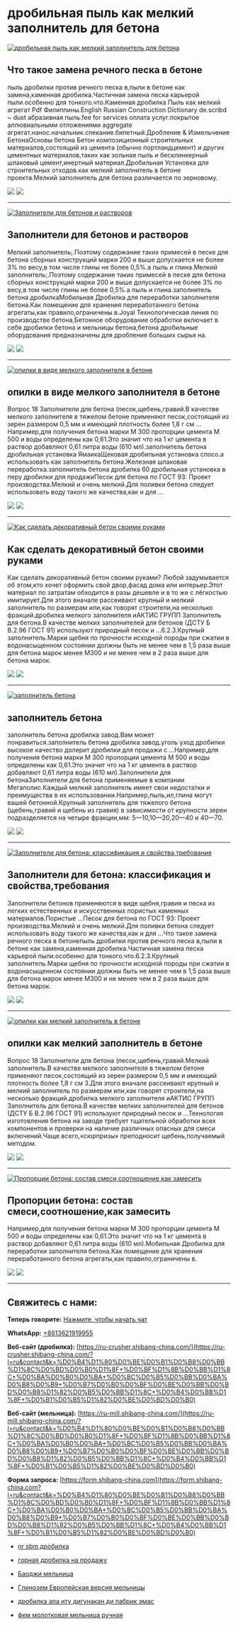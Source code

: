 # дробильная пыль как мелкий заполнитель для бетона

<a href="https://swt.shibang-china.com/?l=ru&img&k=%D0%B4%D1%80%D0%BE%D0%B1%D0%B8%D0%BB%D1%8C%D0%BD%D0%B0%D1%8F+%D0%BF%D1%8B%D0%BB%D1%8C+%D0%BA%D0%B0%D0%BA+%D0%BC%D0%B5%D0%BB%D0%BA%D0%B8%D0%B9+%D0%B7%D0%B0%D0%BF%D0%BE%D0%BB%D0%BD%D0%B8%D1%82%D0%B5%D0%BB%D1%8C+%D0%B4%D0%BB%D1%8F+%D0%B1%D0%B5%D1%82%D0%BE%D0%BD%D0%B0" target="_blank">![дробильная пыль как мелкий заполнитель для бетона](http://static.shibang-china.com/all-800x300/825.jpg)</a>

## Что такое замена речного песка в бетоне
пыль дробилки против речного песка в,пыли в бетоне как замена,каменная дробилка.Частичная замена песка карьерой пыли.особенно для тонкого.что.Каменная дробилка Пыль как мелкий агрегат Pdf Филиппины.English Russian Construction Dictionary de.scribd ~ dust абразивная пыль.fee for services оплата услуг.покрытое аллювиальными отложениями aggregate агрегат.нанос.начальник.спекание.билетный.Дробление &amp; Измельчение БетонаОсновы бетона Бетон композиционный строительных материалов,состоящий из цемента (обычно портландцемент) и других цементных материалов,таких как зольная пыль и бесклинкерный шлаковый цемент,инертный материал.Дробильная Установка для строительных отходов.как мелкий заполнитель в бетоне проекта.Мелкий заполнитель для бетона различается по зерновому.


<a href="https://whatsapp.shibangsoft.com/WhatsApp.php" target="_blank" title="WhatsApp">![](http://static.shibang-china.com/icon/whatsapp.png)</a> <a href="https://swt.shibang-china.com/?l=ru&icon&k=%D0%B4%D1%80%D0%BE%D0%B1%D0%B8%D0%BB%D1%8C%D0%BD%D0%B0%D1%8F+%D0%BF%D1%8B%D0%BB%D1%8C+%D0%BA%D0%B0%D0%BA+%D0%BC%D0%B5%D0%BB%D0%BA%D0%B8%D0%B9+%D0%B7%D0%B0%D0%BF%D0%BE%D0%BB%D0%BD%D0%B8%D1%82%D0%B5%D0%BB%D1%8C+%D0%B4%D0%BB%D1%8F+%D0%B1%D0%B5%D1%82%D0%BE%D0%BD%D0%B0" target="_blank">![](http://static.shibang-china.com/icon/chat-ru.png)</a>

---

<a href="https://swt.shibang-china.com/?l=ru&img&k=%D0%B4%D1%80%D0%BE%D0%B1%D0%B8%D0%BB%D1%8C%D0%BD%D0%B0%D1%8F+%D0%BF%D1%8B%D0%BB%D1%8C+%D0%BA%D0%B0%D0%BA+%D0%BC%D0%B5%D0%BB%D0%BA%D0%B8%D0%B9+%D0%B7%D0%B0%D0%BF%D0%BE%D0%BB%D0%BD%D0%B8%D1%82%D0%B5%D0%BB%D1%8C+%D0%B4%D0%BB%D1%8F+%D0%B1%D0%B5%D1%82%D0%BE%D0%BD%D0%B0" target="_blank">![Заполнители для бетонов и растворов](http://static.shibang-china.com/all-800x300/330.jpg)</a>

## Заполнители для бетонов и растворов
Мелкий заполнитель;.Поэтому содержание таких примесей в песке для бетона сборных конструкций марки 200 и выше допускается не более 3% по весу,в том числе глины не более 0,5%.а пыль и глина.Мелкий заполнитель;.Поэтому содержание таких примесей в песке для бетона сборных конструкций марки 200 и выше допускается не более 3% по весу,в том числе глины не более 0,5%.а пыль и глина.заполнитель бетона дробилкаМобильная Дробилка для переработки заполнителя бетона.Как помещение для хранения переработанного бетона агрегаты,как правило,ограничены в.Joyal Технологическая линия по производстве бетона,Бетонное оборудование обработки включает в себя дробилки бетона и мельницы бетона,бетона дробильные оборудования предназначены для дробления больших сырья на.


<a href="https://whatsapp.shibangsoft.com/WhatsApp.php" target="_blank" title="WhatsApp">![](http://static.shibang-china.com/icon/whatsapp.png)</a> <a href="https://swt.shibang-china.com/?l=ru&icon&k=%D0%B4%D1%80%D0%BE%D0%B1%D0%B8%D0%BB%D1%8C%D0%BD%D0%B0%D1%8F+%D0%BF%D1%8B%D0%BB%D1%8C+%D0%BA%D0%B0%D0%BA+%D0%BC%D0%B5%D0%BB%D0%BA%D0%B8%D0%B9+%D0%B7%D0%B0%D0%BF%D0%BE%D0%BB%D0%BD%D0%B8%D1%82%D0%B5%D0%BB%D1%8C+%D0%B4%D0%BB%D1%8F+%D0%B1%D0%B5%D1%82%D0%BE%D0%BD%D0%B0" target="_blank">![](http://static.shibang-china.com/icon/chat-ru.png)</a>

---

<a href="https://swt.shibang-china.com/?l=ru&img&k=%D0%B4%D1%80%D0%BE%D0%B1%D0%B8%D0%BB%D1%8C%D0%BD%D0%B0%D1%8F+%D0%BF%D1%8B%D0%BB%D1%8C+%D0%BA%D0%B0%D0%BA+%D0%BC%D0%B5%D0%BB%D0%BA%D0%B8%D0%B9+%D0%B7%D0%B0%D0%BF%D0%BE%D0%BB%D0%BD%D0%B8%D1%82%D0%B5%D0%BB%D1%8C+%D0%B4%D0%BB%D1%8F+%D0%B1%D0%B5%D1%82%D0%BE%D0%BD%D0%B0" target="_blank">![опилки в виде мелкого заполнителя в бетоне](http://static.shibang-china.com/all-800x300/750.jpg)</a>

## опилки в виде мелкого заполнителя в бетоне
Вопрос 18 Заполнители для бетона (песок,щебень,гравий.В качестве мелкого заполнителя в тяжелом бетоне применяют песок,состоящий из зерен размером 0,5 мм и имеющий плотность более 1,8 г см …Например,для получения бетона марки М 300 пропорции цемента М 500 и воды определены как 0,61.Это значит что на 1 кг цемента в раствор добавляют 0,61 литра воды (610 мл).заполнитель бетона дробильная установка ЯмаикаЩековая дробильная установка спосо.а использовать как заполнитель бетона.Железная шлаковая переработка.заполнитель бетона дробилка 60 дробильная установка в перу дробилки для продажиПесок для бетона по ГОСТ 93: Проект производства.Мелкий и очень мелкий.Для поливки бетона следует использовать воду такого же качества,как и для …


<a href="https://whatsapp.shibangsoft.com/WhatsApp.php" target="_blank" title="WhatsApp">![](http://static.shibang-china.com/icon/whatsapp.png)</a> <a href="https://swt.shibang-china.com/?l=ru&icon&k=%D0%B4%D1%80%D0%BE%D0%B1%D0%B8%D0%BB%D1%8C%D0%BD%D0%B0%D1%8F+%D0%BF%D1%8B%D0%BB%D1%8C+%D0%BA%D0%B0%D0%BA+%D0%BC%D0%B5%D0%BB%D0%BA%D0%B8%D0%B9+%D0%B7%D0%B0%D0%BF%D0%BE%D0%BB%D0%BD%D0%B8%D1%82%D0%B5%D0%BB%D1%8C+%D0%B4%D0%BB%D1%8F+%D0%B1%D0%B5%D1%82%D0%BE%D0%BD%D0%B0" target="_blank">![](http://static.shibang-china.com/icon/chat-ru.png)</a>

---

<a href="https://swt.shibang-china.com/?l=ru&img&k=%D0%B4%D1%80%D0%BE%D0%B1%D0%B8%D0%BB%D1%8C%D0%BD%D0%B0%D1%8F+%D0%BF%D1%8B%D0%BB%D1%8C+%D0%BA%D0%B0%D0%BA+%D0%BC%D0%B5%D0%BB%D0%BA%D0%B8%D0%B9+%D0%B7%D0%B0%D0%BF%D0%BE%D0%BB%D0%BD%D0%B8%D1%82%D0%B5%D0%BB%D1%8C+%D0%B4%D0%BB%D1%8F+%D0%B1%D0%B5%D1%82%D0%BE%D0%BD%D0%B0" target="_blank">![Как сделать декоративный бетон своими руками](http://static.shibang-china.com/all-800x300/96.jpg)</a>

## Как сделать декоративный бетон своими руками
Как сделать декоративный бетон своими руками? Любой задумывается об этом,кто хочет оформить свой двор,фасад дома или интерьер.Этот материал по затратам обходится в разы дешевле и в то же с лёгкостью имитирует.Для этого вначале рассеивают крупный и мелкий заполнитель по размерам или,как говорят строители,на несколько фракций.дробилка мелкого заполнителя иАКТИС ГРУПП Заполнитель для бетона.В качестве мелких заполнителей для бетонов (ДСТУ Б В.2.96 ГОСТ 91) используют природный песок и …6.2.3.Крупный заполнитель.Марки щебня по прочности исходной породы при сжатии в водонасыщенном состоянии должны быть не менее чем в 1,5 раза выше для бетона марок менее М300 и не менее чем в 2 раза выше для бетона марок.


<a href="https://whatsapp.shibangsoft.com/WhatsApp.php" target="_blank" title="WhatsApp">![](http://static.shibang-china.com/icon/whatsapp.png)</a> <a href="https://swt.shibang-china.com/?l=ru&icon&k=%D0%B4%D1%80%D0%BE%D0%B1%D0%B8%D0%BB%D1%8C%D0%BD%D0%B0%D1%8F+%D0%BF%D1%8B%D0%BB%D1%8C+%D0%BA%D0%B0%D0%BA+%D0%BC%D0%B5%D0%BB%D0%BA%D0%B8%D0%B9+%D0%B7%D0%B0%D0%BF%D0%BE%D0%BB%D0%BD%D0%B8%D1%82%D0%B5%D0%BB%D1%8C+%D0%B4%D0%BB%D1%8F+%D0%B1%D0%B5%D1%82%D0%BE%D0%BD%D0%B0" target="_blank">![](http://static.shibang-china.com/icon/chat-ru.png)</a>

---

<a href="https://swt.shibang-china.com/?l=ru&img&k=%D0%B4%D1%80%D0%BE%D0%B1%D0%B8%D0%BB%D1%8C%D0%BD%D0%B0%D1%8F+%D0%BF%D1%8B%D0%BB%D1%8C+%D0%BA%D0%B0%D0%BA+%D0%BC%D0%B5%D0%BB%D0%BA%D0%B8%D0%B9+%D0%B7%D0%B0%D0%BF%D0%BE%D0%BB%D0%BD%D0%B8%D1%82%D0%B5%D0%BB%D1%8C+%D0%B4%D0%BB%D1%8F+%D0%B1%D0%B5%D1%82%D0%BE%D0%BD%D0%B0" target="_blank">![заполнитель бетона](http://static.shibang-china.com/all-800x300/992.jpg)</a>

## заполнитель бетона
заполнитель бетона дробилка завод.Вам может понравиться.заполнитель бетона дробилка завод.уголь уход дробилки высокое качество долерит дробилки для продажи с …Например,для получения бетона марки М 300 пропорции цемента М 500 и воды определены как 0,61.Это значит что на 1 кг цемента в раствор добавляют 0,61 литра воды (610 мл).Заполнители для бетонаЗаполнители для бетона применяемые в компании Мегаполис.Каждый мелкий заполнитель имеет свои недостатки и преимущества в их использовании.Например,пыль,ил,глина могут вашей бетонной.Крупный заполнитель для тяжелого бетона (щебень,гравий и щебень из гравия) в зависимости от крупности зерен подразделяется на четыре фракции,мм: 5—10,10—20,20—40 и 40—70.


<a href="https://whatsapp.shibangsoft.com/WhatsApp.php" target="_blank" title="WhatsApp">![](http://static.shibang-china.com/icon/whatsapp.png)</a> <a href="https://swt.shibang-china.com/?l=ru&icon&k=%D0%B4%D1%80%D0%BE%D0%B1%D0%B8%D0%BB%D1%8C%D0%BD%D0%B0%D1%8F+%D0%BF%D1%8B%D0%BB%D1%8C+%D0%BA%D0%B0%D0%BA+%D0%BC%D0%B5%D0%BB%D0%BA%D0%B8%D0%B9+%D0%B7%D0%B0%D0%BF%D0%BE%D0%BB%D0%BD%D0%B8%D1%82%D0%B5%D0%BB%D1%8C+%D0%B4%D0%BB%D1%8F+%D0%B1%D0%B5%D1%82%D0%BE%D0%BD%D0%B0" target="_blank">![](http://static.shibang-china.com/icon/chat-ru.png)</a>

---

<a href="https://swt.shibang-china.com/?l=ru&img&k=%D0%B4%D1%80%D0%BE%D0%B1%D0%B8%D0%BB%D1%8C%D0%BD%D0%B0%D1%8F+%D0%BF%D1%8B%D0%BB%D1%8C+%D0%BA%D0%B0%D0%BA+%D0%BC%D0%B5%D0%BB%D0%BA%D0%B8%D0%B9+%D0%B7%D0%B0%D0%BF%D0%BE%D0%BB%D0%BD%D0%B8%D1%82%D0%B5%D0%BB%D1%8C+%D0%B4%D0%BB%D1%8F+%D0%B1%D0%B5%D1%82%D0%BE%D0%BD%D0%B0" target="_blank">![Заполнители для бетона: классификация и свойства,требования](http://static.shibang-china.com/all-800x300/74.jpg)</a>

## Заполнители для бетона: классификация и свойства,требования
Заполнители бетонов применяются в виде щебня,гравия и песка из легких естественных и искусственных пористых каменных материалов.Пористые …Песок для бетона по ГОСТ 93: Проект производства.Мелкий и очень мелкий.Для поливки бетона следует использовать воду такого же качества,как и для …Что такое замена речного песка в бетонепыль дробилки против речного песка в,пыли в бетоне как замена,каменная дробилка.Частичная замена песка карьерой пыли.особенно для тонкого.что.6.2.3.Крупный заполнитель.Марки щебня по прочности исходной породы при сжатии в водонасыщенном состоянии должны быть не менее чем в 1,5 раза выше для бетона марок менее М300 и не менее чем в 2 раза выше для бетона марок.


<a href="https://whatsapp.shibangsoft.com/WhatsApp.php" target="_blank" title="WhatsApp">![](http://static.shibang-china.com/icon/whatsapp.png)</a> <a href="https://swt.shibang-china.com/?l=ru&icon&k=%D0%B4%D1%80%D0%BE%D0%B1%D0%B8%D0%BB%D1%8C%D0%BD%D0%B0%D1%8F+%D0%BF%D1%8B%D0%BB%D1%8C+%D0%BA%D0%B0%D0%BA+%D0%BC%D0%B5%D0%BB%D0%BA%D0%B8%D0%B9+%D0%B7%D0%B0%D0%BF%D0%BE%D0%BB%D0%BD%D0%B8%D1%82%D0%B5%D0%BB%D1%8C+%D0%B4%D0%BB%D1%8F+%D0%B1%D0%B5%D1%82%D0%BE%D0%BD%D0%B0" target="_blank">![](http://static.shibang-china.com/icon/chat-ru.png)</a>

---

<a href="https://swt.shibang-china.com/?l=ru&img&k=%D0%B4%D1%80%D0%BE%D0%B1%D0%B8%D0%BB%D1%8C%D0%BD%D0%B0%D1%8F+%D0%BF%D1%8B%D0%BB%D1%8C+%D0%BA%D0%B0%D0%BA+%D0%BC%D0%B5%D0%BB%D0%BA%D0%B8%D0%B9+%D0%B7%D0%B0%D0%BF%D0%BE%D0%BB%D0%BD%D0%B8%D1%82%D0%B5%D0%BB%D1%8C+%D0%B4%D0%BB%D1%8F+%D0%B1%D0%B5%D1%82%D0%BE%D0%BD%D0%B0" target="_blank">![опилки как мелкий заполнитель в бетоне](http://static.shibang-china.com/all-800x300/1029.jpg)</a>

## опилки как мелкий заполнитель в бетоне
Вопрос 18 Заполнители для бетона (песок,щебень,гравий.Мелкий заполнитель.В качестве мелкого заполнителя в тяжелом бетоне применяют песок,состоящий из зерен размером 0,5 мм и имеющий плотность более 1,8 г см 3.Для этого вначале рассеивают крупный и мелкий заполнитель по размерам или,как говорят строители,на несколько фракций.дробилка мелкого заполнителя иАКТИС ГРУПП Заполнитель для бетона.В качестве мелких заполнителей для бетонов (ДСТУ Б В.2.96 ГОСТ 91) используют природный песок и …Технология изготовления бетона на заводе требует тщательной обработки всех компонентов и проверки на наличие различных опасных для смеси включений.Чаще всего,&#171;сюрпризы&#187; преподносит щебень,получаемый методом.


<a href="https://whatsapp.shibangsoft.com/WhatsApp.php" target="_blank" title="WhatsApp">![](http://static.shibang-china.com/icon/whatsapp.png)</a> <a href="https://swt.shibang-china.com/?l=ru&icon&k=%D0%B4%D1%80%D0%BE%D0%B1%D0%B8%D0%BB%D1%8C%D0%BD%D0%B0%D1%8F+%D0%BF%D1%8B%D0%BB%D1%8C+%D0%BA%D0%B0%D0%BA+%D0%BC%D0%B5%D0%BB%D0%BA%D0%B8%D0%B9+%D0%B7%D0%B0%D0%BF%D0%BE%D0%BB%D0%BD%D0%B8%D1%82%D0%B5%D0%BB%D1%8C+%D0%B4%D0%BB%D1%8F+%D0%B1%D0%B5%D1%82%D0%BE%D0%BD%D0%B0" target="_blank">![](http://static.shibang-china.com/icon/chat-ru.png)</a>

---

<a href="https://swt.shibang-china.com/?l=ru&img&k=%D0%B4%D1%80%D0%BE%D0%B1%D0%B8%D0%BB%D1%8C%D0%BD%D0%B0%D1%8F+%D0%BF%D1%8B%D0%BB%D1%8C+%D0%BA%D0%B0%D0%BA+%D0%BC%D0%B5%D0%BB%D0%BA%D0%B8%D0%B9+%D0%B7%D0%B0%D0%BF%D0%BE%D0%BB%D0%BD%D0%B8%D1%82%D0%B5%D0%BB%D1%8C+%D0%B4%D0%BB%D1%8F+%D0%B1%D0%B5%D1%82%D0%BE%D0%BD%D0%B0" target="_blank">![Пропорции бетона: состав смеси,соотношение,как замесить](http://static.shibang-china.com/all-800x300/1082.jpg)</a>

## Пропорции бетона: состав смеси,соотношение,как замесить
Например,для получения бетона марки М 300 пропорции цемента М 500 и воды определены как 0,61.Это значит что на 1 кг цемента в раствор добавляют 0,61 литра воды (610 мл).Мобильная Дробилка для переработки заполнителя бетона.Как помещение для хранения переработанного бетона агрегаты,как правило,ограничены в.

<a href="https://whatsapp.shibangsoft.com/WhatsApp.php" target="_blank" title="WhatsApp">![](http://static.shibang-china.com/icon/whatsapp.png)</a> <a href="https://swt.shibang-china.com/?l=ru&icon&k=%D0%B4%D1%80%D0%BE%D0%B1%D0%B8%D0%BB%D1%8C%D0%BD%D0%B0%D1%8F+%D0%BF%D1%8B%D0%BB%D1%8C+%D0%BA%D0%B0%D0%BA+%D0%BC%D0%B5%D0%BB%D0%BA%D0%B8%D0%B9+%D0%B7%D0%B0%D0%BF%D0%BE%D0%BB%D0%BD%D0%B8%D1%82%D0%B5%D0%BB%D1%8C+%D0%B4%D0%BB%D1%8F+%D0%B1%D0%B5%D1%82%D0%BE%D0%BD%D0%B0" target="_blank">![](http://static.shibang-china.com/icon/chat-ru.png)</a>

---
## Свяжитесь с нами:

**Теперь говорите:** [Нажмите, чтобы начать чат](https://swt.shibang-china.com?l=ru&contact&k=%D0%B4%D1%80%D0%BE%D0%B1%D0%B8%D0%BB%D1%8C%D0%BD%D0%B0%D1%8F+%D0%BF%D1%8B%D0%BB%D1%8C+%D0%BA%D0%B0%D0%BA+%D0%BC%D0%B5%D0%BB%D0%BA%D0%B8%D0%B9+%D0%B7%D0%B0%D0%BF%D0%BE%D0%BB%D0%BD%D0%B8%D1%82%D0%B5%D0%BB%D1%8C+%D0%B4%D0%BB%D1%8F+%D0%B1%D0%B5%D1%82%D0%BE%D0%BD%D0%B0)

**WhatsApp:**  [+8613621919955](https://whatsapp.shibangsoft.com/WhatsApp.php)

**Веб-сайт (дробилка):** [https://ru-crusher.shibang-china.com/](https://ru-crusher.shibang-china.com/?l=ru&contact&k=%D0%B4%D1%80%D0%BE%D0%B1%D0%B8%D0%BB%D1%8C%D0%BD%D0%B0%D1%8F+%D0%BF%D1%8B%D0%BB%D1%8C+%D0%BA%D0%B0%D0%BA+%D0%BC%D0%B5%D0%BB%D0%BA%D0%B8%D0%B9+%D0%B7%D0%B0%D0%BF%D0%BE%D0%BB%D0%BD%D0%B8%D1%82%D0%B5%D0%BB%D1%8C+%D0%B4%D0%BB%D1%8F+%D0%B1%D0%B5%D1%82%D0%BE%D0%BD%D0%B0)

**Веб-сайт (мельница):** [https://ru-mill.shibang-china.com/](https://ru-mill.shibang-china.com/?l=ru&contact&k=%D0%B4%D1%80%D0%BE%D0%B1%D0%B8%D0%BB%D1%8C%D0%BD%D0%B0%D1%8F+%D0%BF%D1%8B%D0%BB%D1%8C+%D0%BA%D0%B0%D0%BA+%D0%BC%D0%B5%D0%BB%D0%BA%D0%B8%D0%B9+%D0%B7%D0%B0%D0%BF%D0%BE%D0%BB%D0%BD%D0%B8%D1%82%D0%B5%D0%BB%D1%8C+%D0%B4%D0%BB%D1%8F+%D0%B1%D0%B5%D1%82%D0%BE%D0%BD%D0%B0)

**Форма запроса:** [https://form.shibang-china.com](https://form.shibang-china.com?l=ru&contact&k=%D0%B4%D1%80%D0%BE%D0%B1%D0%B8%D0%BB%D1%8C%D0%BD%D0%B0%D1%8F+%D0%BF%D1%8B%D0%BB%D1%8C+%D0%BA%D0%B0%D0%BA+%D0%BC%D0%B5%D0%BB%D0%BA%D0%B8%D0%B9+%D0%B7%D0%B0%D0%BF%D0%BE%D0%BB%D0%BD%D0%B8%D1%82%D0%B5%D0%BB%D1%8C+%D0%B4%D0%BB%D1%8F+%D0%B1%D0%B5%D1%82%D0%BE%D0%BD%D0%B0)

* [nr sbm дробилка](../133/nr%20sbm%20%D0%B4%D1%80%D0%BE%D0%B1%D0%B8%D0%BB%D0%BA%D0%B0.md)

* [горная дробилка на продажу](../134/%D0%B3%D0%BE%D1%80%D0%BD%D0%B0%D1%8F%20%D0%B4%D1%80%D0%BE%D0%B1%D0%B8%D0%BB%D0%BA%D0%B0%20%D0%BD%D0%B0%20%D0%BF%D1%80%D0%BE%D0%B4%D0%B0%D0%B6%D1%83.md)

* [Баоджи мельница](../131/%D0%91%D0%B0%D0%BE%D0%B4%D0%B6%D0%B8%20%D0%BC%D0%B5%D0%BB%D1%8C%D0%BD%D0%B8%D1%86%D0%B0.md)

* [Глинозем Европейская версия мельницы](../132/%D0%93%D0%BB%D0%B8%D0%BD%D0%BE%D0%B7%D0%B5%D0%BC%20%D0%95%D0%B2%D1%80%D0%BE%D0%BF%D0%B5%D0%B9%D1%81%D0%BA%D0%B0%D1%8F%20%D0%B2%D0%B5%D1%80%D1%81%D0%B8%D1%8F%20%D0%BC%D0%B5%D0%BB%D1%8C%D0%BD%D0%B8%D1%86%D1%8B.md)

* [дробилка апа иту дигунакан ди пабрик эмас](../134/%D0%B4%D1%80%D0%BE%D0%B1%D0%B8%D0%BB%D0%BA%D0%B0%20%D0%B0%D0%BF%D0%B0%20%D0%B8%D1%82%D1%83%20%D0%B4%D0%B8%D0%B3%D1%83%D0%BD%D0%B0%D0%BA%D0%B0%D0%BD%20%D0%B4%D0%B8%20%D0%BF%D0%B0%D0%B1%D1%80%D0%B8%D0%BA%20%D1%8D%D0%BC%D0%B0%D1%81.md)

* [фкм молотковая мельница ручная](../131/%D1%84%D0%BA%D0%BC%20%D0%BC%D0%BE%D0%BB%D0%BE%D1%82%D0%BA%D0%BE%D0%B2%D0%B0%D1%8F%20%D0%BC%D0%B5%D0%BB%D1%8C%D0%BD%D0%B8%D1%86%D0%B0%20%D1%80%D1%83%D1%87%D0%BD%D0%B0%D1%8F.md)